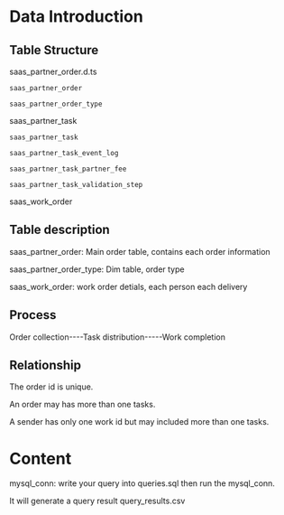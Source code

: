 # Data Introduction
## Table Structure
saas_partner_order.d.ts

    saas_partner_order
  
    saas_partner_order_type


saas_partner_task

    saas_partner_task
    
    saas_partner_task_event_log
    
    saas_partner_task_partner_fee
    
    saas_partner_task_validation_step
    

saas_work_order


    
  
## Table description
saas_partner_order: Main order table, contains each order information 

saas_partner_order_type: Dim table, order type

saas_work_order: work order detials, each person each delivery


## Process
Order collection----Task distribution-----Work completion


## Relationship
The order id is unique.

An order may has more than one tasks.

A sender has only one work id but may included more than one tasks.


# Content
mysql_conn: write your query into queries.sql then run the mysql_conn. 

It will generate a query result query_results.csv 
